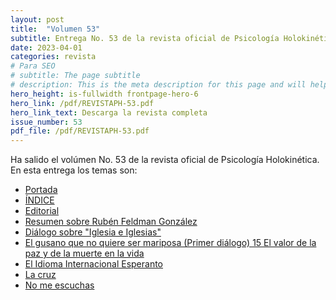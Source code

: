 ```yaml
---
layout: post
title:  "Volumen 53"
subtitle: Entrega No. 53 de la revista oficial de Psicología Holokinética
date: 2023-04-01
categories: revista
# Para SEO
# subtitle: The page subtitle
# description: This is the meta description for this page and will help it appear in search engines
hero_height: is-fullwidth frontpage-hero-6
hero_link: /pdf/REVISTAPH-53.pdf
hero_link_text: Descarga la revista completa
issue_number: 53
pdf_file: /pdf/REVISTAPH-53.pdf
---
```


Ha salido el volúmen No. 53 de la revista oficial de Psicología Holokinética. 
En esta entrega los temas son:


- [Portada](/pdf/REVISTAPH-53.pdf#page=1)
- [ÍNDICE](/pdf/REVISTAPH-53.pdf#page=3)
- [Editorial](/pdf/REVISTAPH-53.pdf#page=4)
- [Resumen sobre Rubén Feldman González](/pdf/REVISTAPH-53.pdf#page=5)
- [Diálogo sobre "Iglesia e Iglesias"](/pdf/REVISTAPH-53.pdf#page=7)
- [El gusano que no quiere ser mariposa (Primer diálogo) 15 El valor de la paz y de la muerte en la vida](/pdf/REVISTAPH-53.pdf#page=35)
- [El Idioma Internacional Esperanto](/pdf/REVISTAPH-53.pdf#page=44)
- [La cruz](/pdf/REVISTAPH-53.pdf#page=45)
- [No me escuchas](/pdf/REVISTAPH-53.pdf#page=46)
